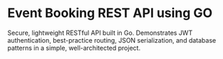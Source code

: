 # Event Booking REST API using GO
Secure, lightweight RESTful API built in Go. Demonstrates JWT authentication, best-practice routing, JSON serialization, and database patterns in a simple, well-architected project.

